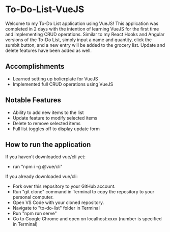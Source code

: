 # To-Do-List-VueJS

Welcome to my To-Do List application using VueJS! This application was completed in 2 days with the intention of learning VueJS for the first time and implementing CRUD operations. Similar to my React Hooks and Angular versions of the To-Do List, simply input a name and quantity, click the sumbit button, and a new entry will be added to the grocery list. Update and delete features have been added as well.

## Accomplishments
- Learned setting up bolierplate for VueJS
- Implemented full CRUD operations using VueJS

## Notable Features
- Ability to add new items to the list
- Update feature to modify selected items
- Delete to remove selected items
- Full list toggles off to display update form

## How to run the application

If you haven't downloaded vue/cli yet:

- run "npm i -g @vue/cli"

If you already downloaded vue/cli:

- Fork over this repository to your GitHub account.
- Run "git clone" command in Terminal to copy the repository to your personal computer.
- Open VS Code with your cloned repository.
- Navigate to "to-do-list" folder in Terminal
- Run "npm run serve"
- Go to Google Chrome and open on localhost:xxxx (number is specified in Terminal)
